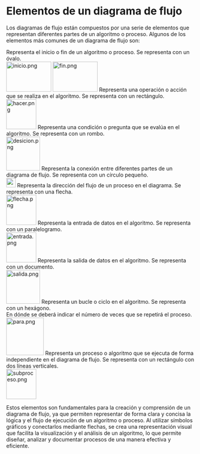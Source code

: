 # Elementos de un diagrama de flujo

Los diagramas de flujo están compuestos por una serie de elementos que representan diferentes partes de un algoritmo o
proceso. Algunos de los elementos más comunes de un diagrama de flujo son:

<deflist collapsible="true">
    <def title="Inicio/Fin" default-state="collapsed">
        Representa el inicio o fin de un algoritmo o proceso. Se representa con un óvalo.<br />
        <img alt="inicio.png" src="inicio.png" width="120" height="80"/>
        <img alt="fin.png" src="fin.png" width="120" height="80"/>
    </def>
    <def title="Proceso" default-state="collapsed">
        Representa una operación o acción que se realiza en el algoritmo. Se representa con un rectángulo.<br />
        <img alt="hacer.png" height="80" src="hacer.png"/>
    </def>
    <def title="Decisión" default-state="collapsed">
        Representa una condición o pregunta que se evalúa en el algoritmo. Se representa con un rombo.<br />
        <img alt="desicion.png" height="90" src="desicion.png"/>
    </def>
    <def title="Conector" default-state="collapsed">
        Representa la conexión entre diferentes partes de un diagrama de flujo. Se representa con un círculo pequeño.<br />
        <img alt="conector.png" src="conector.png" width="25" height="25"/>
    </def>
    <def title="Flecha" default-state="collapsed">
        Representa la dirección del flujo de un proceso en el diagrama. Se representa con una flecha.<br />
        <img alt="flecha.png" height="80" src="flecha.png"/>
    </def>
    <def title="Entrada" default-state="collapsed">
        Representa la entrada de datos en el algoritmo. Se representa con un paralelogramo.<br />
        <img alt="entrada.png" height="80" src="entrada.png"/>
    </def>
    <def title="Salida" default-state="collapsed">
        Representa la salida de datos en el algoritmo. Se representa con un documento.<br />
        <img alt="salida.png" height="90" src="salida.png"/>
    </def>
    <def title="Para" default-state="collapsed">
        Representa un bucle o ciclo en el algoritmo. Se representa con un hexágono.<br />
        En dónde se deberá indicar el número de veces que se repetirá el proceso.<br />
        <img alt="para.png" height="100" src="para.png"/>
    </def>
    <def title="Subproceso" default-state="collapsed">
        Representa un proceso o algoritmo que se ejecuta de forma independiente en el diagrama de flujo. 
        Se representa con un rectángulo con dos líneas verticales.<br />
        <img alt="subproceso.png" height="80" src="subproceso.png"/>
    </def>
</deflist>

Estos elementos son fundamentales para la creación y comprensión de un diagrama de flujo, ya que permiten representar de
forma clara y concisa la lógica y el flujo de ejecución de un algoritmo o proceso. Al utilizar símbolos gráficos y
conectarlos mediante flechas, se crea una representación visual que facilita la visualización y el análisis de un
algoritmo, lo que permite diseñar, analizar y documentar procesos de una manera efectiva y eficiente.